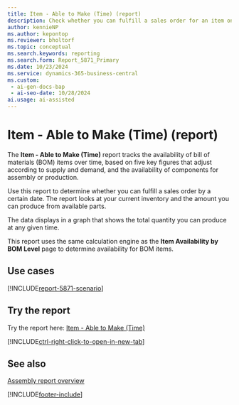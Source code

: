 ```yaml
---
title: Item - Able to Make (Time) (report)
description: Check whether you can fulfill a sales order for an item on a specified date by looking at its current availability in combination with the potential quantities that its components can supply if an assembly order were started. 
author: kennieNP
ms.author: kepontop
ms.reviewer: bholtorf
ms.topic: conceptual
ms.search.keywords: reporting
ms.search.form: Report_5871_Primary
ms.date: 10/23/2024
ms.service: dynamics-365-business-central
ms.custom:
 - ai-gen-docs-bap
 - ai-seo-date: 10/28/2024
ai.usage: ai-assisted
---
```


# Item - Able to Make (Time) (report)

The **Item - Able to Make (Time)** report tracks the availability of bill of materials (BOM) items over time, based on five key figures that adjust according to supply and demand, and the availability of components for assembly or production.

Use this report to determine whether you can fulfill a sales order by a certain date. The report looks at your current inventory and the amount you can produce from available parts.

The data displays in a graph that shows the total quantity you can produce at any given time.

This report uses the same calculation engine as the **Item Availability by BOM Level** page to determine availability for BOM items.

## Use cases

[!INCLUDE[report-5871-scenario](../includes/report-5871-scenario-include.md)]

<!-- 

Prompt

Below is a report in an ERP system. Provide 3-4 use cases for different personas working with fixed asset management or finance for fixed assets.

Format like this:    
  
As a <persona>, use the report to    
* use case 1  
* use case 2    

Do not capitalize the persona names. 

Do not start lines with "Use the data to"

## Report name
Item - Able to Make (Time)

## Report description
The *Item - Able to Make (Time)* report shows how five different key availability figures change over time for a Bill of Material (BOM) item. 
These figures change according to expected supply and demand events and to supply that is based on available components that can be assembled or produced.
The report shows you when and how many units of an assembly and production item you can make based on component availability and the item's current availability. This is shown as the total quantity.
The information is shown in a graph where each availability figure is a line that progresses along the timeline and moves up and down as quantities change. The quantity figures come from the same engine that provides information to the **Item Availability by BOM Level** window.

### What the report does
The *Item - Able to Make (Time)* report tracks the availability of Bill of Material (BOM) items over time, based on five key figures that adjust according to supply and demand, as well as the availability of components for assembly or production. 
Use this report to determine if a sales order can be fulfilled by a certain date. The report looks at your current inventory and the amount you can produce from available parts.
The data is displayed in a graph, showing the total quantity you can produce at any given time, based on these changing figures.
This report uses the same calculation engine as the **Item Availability by BOM Level Window** to determine the availability figures for BOM items.

### Use cases
Check whether you can fulfill a sales order for an item on a specified date by looking at its current availability in combination with the potential quantities that its components can supply if an assembly order were started. 

Please include your data sources and URLs

-->

## Try the report

Try the report here: [Item - Able to Make (Time)](https://businesscentral.dynamics.com?report=5871)

[!INCLUDE[ctrl-right-click-to-open-in-new-tab](../includes/ctrl-right-click-to-open-in-new-tab.md)]

## See also

[Assembly report overview](../assembly-reports.md)  

[!INCLUDE[footer-include](../includes/footer-banner.md)]